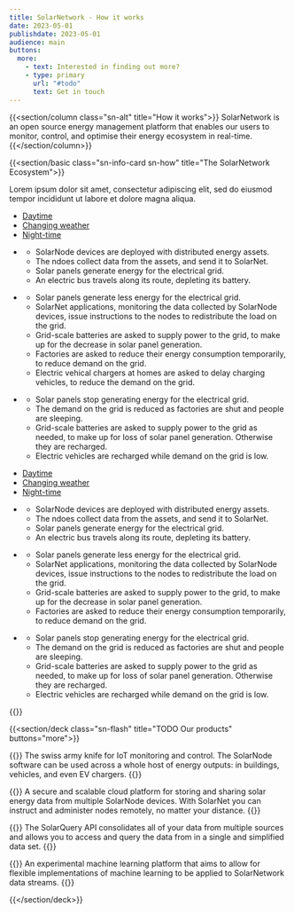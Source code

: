 ```yaml
---
title: SolarNetwork - How it works
date: 2023-05-01
publishdate: 2023-05-01
audience: main
buttons:
  more:
    - text: Interested in finding out more?
    - type: primary
      url: "#todo"
      text: Get in touch
---
```

{{<section/column class="sn-alt" title="How it works">}}
SolarNetwork is an open source energy management platform that enables our users to monitor,
control, and optimise their energy ecosystem in real-time.
{{</section/column>}}

{{<section/basic class="sn-info-card sn-how" title="The SolarNetwork Ecosystem">}}
<p class="sn-todo">
  Lorem ipsum dolor sit amet, consectetur adipiscing elit, sed do eiusmod tempor incididunt ut
  labore et dolore magna aliqua.
</p>

<div class="uk-visible@l">
  <ul class="uk-subnav uk-subnav-pill" uk-switcher>
    <li><a href="#">Daytime</a></li>
    <li><a href="#">Changing weather</a></li>
    <li><a href="#">Night-time</a></li>
  </ul>

  <ul class="uk-switcher">
    <li class="sn-row">
      <div class="sn-notes">
        <ul class="uk-list">
          <li>SolarNode devices are deployed with distributed energy assets.</li>
          <li>The ndoes collect data from the assets, and send it to SolarNet.</li>
          <li>Solar panels generate energy for the electrical grid.</li>
          <li>An electric bus travels along its route, depleting its battery.</li>
        </ul>
      </div>
      <lottie-player
        src="/img/lotties/Desktop_FullSun_1440x1148.json"
        background="transparent"
        speed="1"
        loop
        autoplay
      ></lottie-player>
    </li>
    <li class="sn-row">
      <div class="sn-notes">
        <ul class="uk-list">
          <li>Solar panels generate less energy for the electrical grid.</li>
          <li>
            SolarNet applications, monitoring the data collected by SolarNode devices, issue
            instructions to the nodes to redistribute the load on the grid.
          </li>
          <li>
            Grid-scale batteries are asked to supply power to the grid, to make up for the
            decrease in solar panel generation.
          </li>
          <li>
            Factories are asked to reduce their energy consumption temporarily, to reduce
            demand on the grid.
          </li>
          <li>
            Electric vehical chargers at homes are asked to delay charging vehicles, to reduce
            the demand on the grid.
          </li>
        </ul>
      </div>
      <lottie-player
        src="/img/lotties/Desktop_PartialSun_1440x1148.json"
        background="transparent"
        speed="1"
        loop
        autoplay
      ></lottie-player>
    </li>
    <li class="sn-row">
      <div class="sn-notes">
        <ul class="uk-list">
          <li>Solar panels stop generating energy for the electrical grid.</li>
          <li>
            The demand on the grid is reduced as factories are shut and people are sleeping.
          </li>
          <li>
            Grid-scale batteries are asked to supply power to the grid as needed, to make up
            for loss of solar panel generation. Otherwise they are recharged.
          </li>
          <li>Electric vehicles are recharged while demand on the grid is low.</li>
        </ul>
      </div>
      <lottie-player
        src="/img/lotties/Desktop_Night_1440x1148.json"
        background="transparent"
        speed="1"
        loop
        autoplay
      ></lottie-player>
    </li>
  </ul>
</div>

<div class="uk-hidden@l">
  <ul class="uk-subnav uk-subnav-pill" uk-switcher>
    <li><a href="#">Daytime</a></li>
    <li><a href="#">Changing weather</a></li>
    <li><a href="#">Night-time</a></li>
  </ul>

  <ul class="uk-switcher">
    <li class="sn-row">
      <div class="sn-notes">
        <ul class="uk-list">
          <li>SolarNode devices are deployed with distributed energy assets.</li>
          <li>The ndoes collect data from the assets, and send it to SolarNet.</li>
          <li>Solar panels generate energy for the electrical grid.</li>
          <li>An electric bus travels along its route, depleting its battery.</li>
        </ul>
      </div>
      <lottie-player
        src="/img/lotties/Mobile_FullSun_320x684.json"
        background="transparent"
        speed="1"
        loop
        autoplay
      ></lottie-player>
    </li>
    <li class="sn-row">
      <div class="sn-notes">
        <ul class="uk-list">
          <li>Solar panels generate less energy for the electrical grid.</li>
          <li>
            SolarNet applications, monitoring the data collected by SolarNode devices, issue
            instructions to the nodes to redistribute the load on the grid.
          </li>
          <li>
            Grid-scale batteries are asked to supply power to the grid, to make up for the
            decrease in solar panel generation.
          </li>
          <li>
            Factories are asked to reduce their energy consumption temporarily, to reduce
            demand on the grid.
          </li>
        </ul>
      </div>
      <lottie-player
        src="/img/lotties/Mobile_PartialSun_320x684.json"
        background="transparent"
        speed="1"
        loop
        autoplay
      ></lottie-player>
    </li>
    <li class="sn-row">
      <div class="sn-notes">
        <ul class="uk-list">
          <li>Solar panels stop generating energy for the electrical grid.</li>
          <li>
            The demand on the grid is reduced as factories are shut and people are sleeping.
          </li>
          <li>
            Grid-scale batteries are asked to supply power to the grid as needed, to make up
            for loss of solar panel generation. Otherwise they are recharged.
          </li>
          <li>Electric vehicles are recharged while demand on the grid is low.</li>
        </ul>
      </div>
      <lottie-player
        src="/img/lotties/Mobile_Night_320x684.json"
        background="transparent"
        speed="1"
        loop
        autoplay
      ></lottie-player>
    </li>
  </ul>
</div>
{{</section/basic>}}


{{<section/deck class="sn-flash" title="TODO Our products" buttons="more">}}

  {{<flash-card title="SolarNode" url="#todo" link="Learn more">}}
    The swiss army knife for IoT monitoring and control. The SolarNode software can be used across a
    whole host of energy outputs: in buildings, vehicles, and even EV chargers.
  {{</flash-card>}}

  {{<flash-card title="SolarNet" url="#todo" link="Learn more">}}
    A secure and scalable cloud platform for storing and sharing solar energy data from multiple
    SolarNode devices. With SolarNet you can instruct and administer nodes remotely, no matter your
    distance.
  {{</flash-card>}}

  {{<flash-card title="SolarQuery" url="https://github.com/SolarNetwork/solarnetwork/wiki/SolarQuery-API" link="Learn more">}}
    The SolarQuery API consolidates all of your data from multiple sources and allows you to access
    and query the data from in a single and simplified data set.
  {{</flash-card>}}

  {{<flash-card title="SolarQuant" url="#todo" link="Learn more">}}
    An experimental machine learning platform that aims to allow for flexible implementations of
    machine learning to be applied to SolarNetwork data streams.
  {{</flash-card>}}

{{</section/deck>}}
